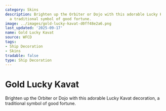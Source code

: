 ```yaml
---
category: Skins
description: Brighten up the Orbiter or Dojo with this adorable Lucky Kavat decoration,
  a traditional symbol of good fortune.
image: ../images/gold-lucky-kavat-d0ff48e2a6.png
last_updated: '2025-09-17'
name: Gold Lucky Kavat
source: WFCD
tags:
- Ship Decoration
- Skins
tradable: false
type: Ship Decoration
---
```


# Gold Lucky Kavat

Brighten up the Orbiter or Dojo with this adorable Lucky Kavat decoration, a traditional symbol of good fortune.


